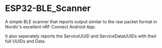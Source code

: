 # ESP32-BLE_Scanner
A simple BLE scanner that reports output similar to the raw packet format in Nordic's excellent nRF Connect Android App.

It also seperately reports the ServiceUUID and ServiceDataUUIDs with their full UUIDs and Data.
